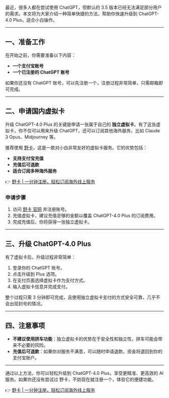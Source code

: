 最近，很多人都在尝试使用 ChatGPT，但默认的 3.5 版本已经无法满足部分用户的需求。本文将为大家介绍一种简单快捷的方法，帮助你快速升级到 ChatGPT-4.0 Plus，适合小白操作。

---

## 一、准备工作

在开始之前，你需要准备以下内容：

- **一个支付宝账号**
- **一个已注册的 ChatGPT 账号**

如果你还没有 ChatGPT 账号，可以先注册一个，注册过程非常简单，只需邮箱即可完成。

---

## 二、申请国内虚拟卡

升级 ChatGPT-4.0 Plus 的关键是申请一张属于自己的 **独立虚拟卡**。有了这张虚拟卡，你不仅可以用来升级 ChatGPT，还可以订阅其他海外服务，比如 Claude 3 Opus、Midjourney 等。

推荐使用 [野卡](https://bit.ly/bewildcard)，这是一款对小白非常友好的虚拟卡服务。它的优势包括：

- **支持支付宝充值**
- **充值后可退款**
- **适合订阅多种海外服务**

👉 [野卡 | 一分钟注册，轻松订阅海外线上服务](https://bit.ly/bewildcard)

### 申请步骤

1. 访问 [野卡 官网](https://bit.ly/bewildcard) 并注册账号。
2. 充值虚拟卡，建议充值足够的金额以覆盖 ChatGPT-4.0 Plus 的订阅费用。
3. 完成充值后，你将获得一张独立虚拟卡。

---

## 三、升级 ChatGPT-4.0 Plus

有了虚拟卡后，升级过程非常简单：

1. 登录你的 ChatGPT 账号。
2. 点击升级到 Plus 选项。
3. 在支付页面选择虚拟卡作为支付方式。
4. 输入虚拟卡信息并完成支付。

整个过程只需 3 分钟即可完成，且使用独立虚拟卡支付的方式安全可靠，几乎不会出现封号的情况。

---

## 四、注意事项

- **不建议使用拼车功能**：独立虚拟卡的优势在于安全性和独立性，拼车可能会带来不必要的风险。
- **充值后可退款**：如果你对服务不满意，可以随时申请退款，资金将退回到你的支付宝账户。

---

通过以上方法，你可以轻松升级到 ChatGPT-4.0 Plus，享受更精准、更高效的 AI 服务。如果你还没有尝试过 野卡，不妨现在就注册一个，体验它的便捷功能。

👉 [野卡 | 一分钟注册，轻松订阅海外线上服务](https://bit.ly/bewildcard)